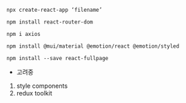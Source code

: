 `npx create-react-app ‘filename’` 

`npm install react-router-dom`

`npm i axios`

`npm install @mui/material @emotion/react @emotion/styled`

`npm install --save react-fullpage`

- 고려중
1. style components
2. redux toolkit